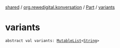 [shared](../../index.md) / [org.rewedigital.konversation](../index.md) / [Part](index.md) / [variants](./variants.md)

# variants

`abstract val variants: `[`MutableList`](https://kotlinlang.org/api/latest/jvm/stdlib/kotlin.collections/-mutable-list/index.html)`<`[`String`](https://kotlinlang.org/api/latest/jvm/stdlib/kotlin/-string/index.html)`>`
